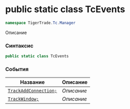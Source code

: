 
# public static class TcEvents
```csharp
namespace TigerTrade.Tc.Manager
```



Описание

### Синтаксис
```csharp
public static class TcEvents
```


### События
| Название | Описание |
| --- | --- |
| [`TrackAddConnection;`](./TcEvents.cs/События/TrackAddConnection;.md) | *Описание* |
| [`TrackWindow;`](./TcEvents.cs/События/TrackWindow;.md) | *Описание* |



